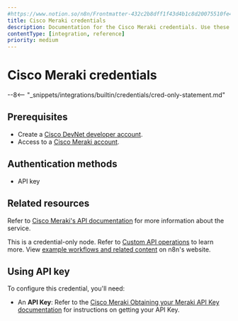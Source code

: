 ```yaml
---
#https://www.notion.so/n8n/Frontmatter-432c2b8dff1f43d4b1c8d20075510fe4
title: Cisco Meraki credentials
description: Documentation for the Cisco Meraki credentials. Use these credentials to authenticate Cisco Meraki in n8n, a workflow automation platform.
contentType: [integration, reference]
priority: medium
---
```


# Cisco Meraki credentials

--8<-- "_snippets/integrations/builtin/credentials/cred-only-statement.md"

## Prerequisites

- Create a [Cisco DevNet developer account](https://developer.cisco.com).
- Access to a [Cisco Meraki account](https://meraki.cisco.com/).

## Authentication methods

- API key

## Related resources

Refer to [Cisco Meraki's API documentation](https://developer.cisco.com/meraki/api-v1/introduction/) for more information about the service.

This is a credential-only node. Refer to [Custom API operations](/integrations/custom-operations.md) to learn more. View [example workflows and related content](https://n8n.io/integrations/cisco-meraki/) on n8n's website.

## Using API key

To configure this credential, you'll need:

- An **API Key**: Refer to the [Cisco Meraki Obtaining your Meraki API Key documentation](https://developer.cisco.com/meraki/api-v1/authorization/#obtaining-your-meraki-api-key) for instructions on getting your API Key.